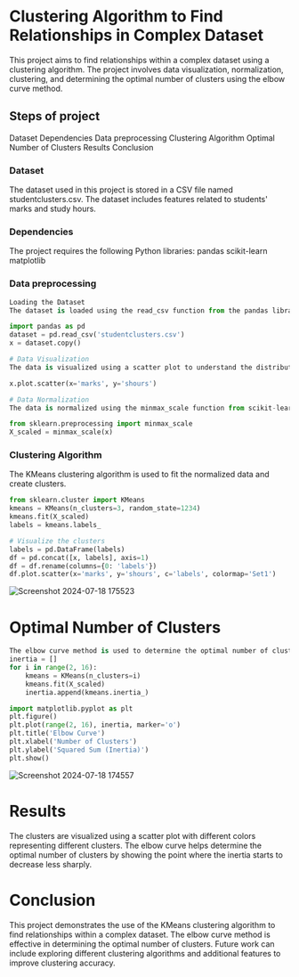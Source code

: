 
# Clustering Algorithm to Find Relationships in Complex Dataset
This project aims to find relationships within a complex dataset using a clustering algorithm. The project involves data visualization, normalization, clustering, and determining the optimal number of clusters using the elbow curve method.

## Steps of project 
Dataset
Dependencies
Data preprocessing
Clustering Algorithm
Optimal Number of Clusters
Results
Conclusion

### Dataset
The dataset used in this project is stored in a CSV file named studentclusters.csv. The dataset includes features related to students' marks and study hours.

### Dependencies
The project requires the following Python libraries:
pandas
scikit-learn
matplotlib

### Data preprocessing
``` python
Loading the Dataset
The dataset is loaded using the read_csv function from the pandas library.

import pandas as pd
dataset = pd.read_csv('studentclusters.csv')
x = dataset.copy()

# Data Visualization
The data is visualized using a scatter plot to understand the distribution of marks and study hours.

x.plot.scatter(x='marks', y='shours')

# Data Normalization
The data is normalized using the minmax_scale function from scikit-learn.

from sklearn.preprocessing import minmax_scale
X_scaled = minmax_scale(x)
```
### Clustering Algorithm
The KMeans clustering algorithm is used to fit the normalized data and create clusters.
``` python
from sklearn.cluster import KMeans
kmeans = KMeans(n_clusters=3, random_state=1234)
kmeans.fit(X_scaled)
labels = kmeans.labels_

# Visualize the clusters
labels = pd.DataFrame(labels)
df = pd.concat([x, labels], axis=1)
df = df.rename(columns={0: 'labels'})
df.plot.scatter(x='marks', y='shours', c='labels', colormap='Set1')
```
![Screenshot 2024-07-18 175523](https://github.com/user-attachments/assets/e557d92b-1681-460a-ae14-cc116b8e0337)


# Optimal Number of Clusters
``` python
The elbow curve method is used to determine the optimal number of clusters by plotting the inertia for different cluster counts.
inertia = []
for i in range(2, 16):
    kmeans = KMeans(n_clusters=i)
    kmeans.fit(X_scaled)
    inertia.append(kmeans.inertia_)

import matplotlib.pyplot as plt
plt.figure()
plt.plot(range(2, 16), inertia, marker='o')
plt.title('Elbow Curve')
plt.xlabel('Number of Clusters')
plt.ylabel('Squared Sum (Inertia)')
plt.show()
```

![Screenshot 2024-07-18 174557](https://github.com/user-attachments/assets/812284ca-63e9-4c8c-8105-4d07362944ec)


# Results
The clusters are visualized using a scatter plot with different colors representing different clusters.
The elbow curve helps determine the optimal number of clusters by showing the point where the inertia starts to decrease less sharply.

# Conclusion
This project demonstrates the use of the KMeans clustering algorithm to find relationships within a complex dataset. The elbow curve method is effective in determining the optimal number of clusters. Future work can include exploring different clustering algorithms and additional features to improve clustering accuracy.
























